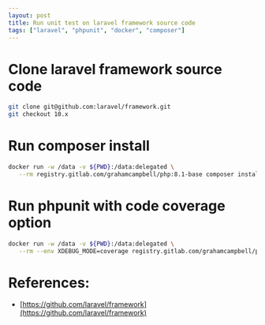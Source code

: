 ```yaml
---
layout: post
title: Run unit test on laravel framework source code
tags: ["laravel", "phpunit", "docker", "composer"]
---
```


# Clone laravel framework source code
```bash
git clone git@github.com:laravel/framework.git
git checkout 10.x
```

# Run composer install
```bash
docker run -w /data -v ${PWD}:/data:delegated \
   --rm registry.gitlab.com/grahamcampbell/php:8.1-base composer install --ignore-platform-req=ext-gmp
```

# Run phpunit with code coverage option

```bash
docker run -w /data -v ${PWD}:/data:delegated \
   --rm --env XDEBUG_MODE=coverage registry.gitlab.com/grahamcampbell/php:8.1 ./vendor/bin/phpunit --coverage-filter ./src --coverage-html ./html --testdox-html=./result.html
```

# References:
- [https://github.com/laravel/framework](https://github.com/laravel/framework)